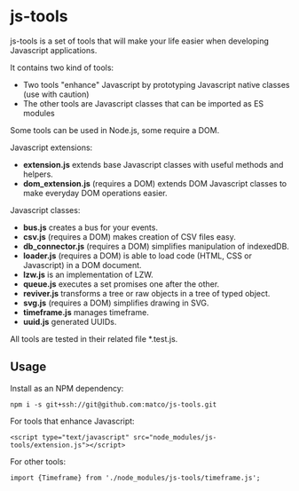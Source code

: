 # js-tools
js-tools is a set of tools that will make your life easier when developing Javascript applications.

It contains two kind of tools:
* Two tools "enhance" Javascript by prototyping Javascript native classes (use with caution)
* The other tools are Javascript classes that can be imported as ES modules

Some tools can be used in Node.js, some require a DOM.

Javascript extensions:
* **extension.js** extends base Javascript classes with useful methods and helpers.
* **dom_extension.js** (requires a DOM) extends DOM Javascript classes to make everyday DOM operations easier.

Javascript classes:
* **bus.js** creates a bus for your events.
* **csv.js** (requires a DOM) makes creation of CSV files easy.
* **db_connector.js** (requires a DOM) simplifies manipulation of indexedDB.
* **loader.js** (requires a DOM) is able to load code (HTML, CSS or Javascript) in a DOM document.
* **lzw.js** is an implementation of LZW.
* **queue.js** executes a set promises one after the other.
* **reviver.js** transforms a tree or raw objects in a tree of typed object.
* **svg.js** (requires a DOM) simplifies drawing in SVG.
* **timeframe.js** manages timeframe.
* **uuid.js** generated UUIDs.

All tools are tested in their related file *.test.js.

## Usage
Install as an NPM dependency:
```
npm i -s git+ssh://git@github.com:matco/js-tools.git
```

For tools that enhance Javascript:
```
<script type="text/javascript" src="node_modules/js-tools/extension.js"></script>
```

For other tools:
```
import {Timeframe} from './node_modules/js-tools/timeframe.js';
```